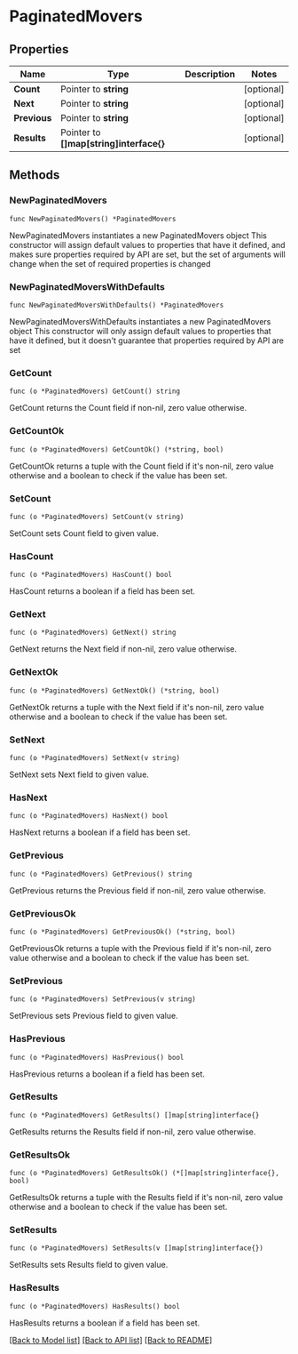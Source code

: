# PaginatedMovers

## Properties

Name | Type | Description | Notes
------------ | ------------- | ------------- | -------------
**Count** | Pointer to **string** |  | [optional] 
**Next** | Pointer to **string** |  | [optional] 
**Previous** | Pointer to **string** |  | [optional] 
**Results** | Pointer to **[]map[string]interface{}** |  | [optional] 

## Methods

### NewPaginatedMovers

`func NewPaginatedMovers() *PaginatedMovers`

NewPaginatedMovers instantiates a new PaginatedMovers object
This constructor will assign default values to properties that have it defined,
and makes sure properties required by API are set, but the set of arguments
will change when the set of required properties is changed

### NewPaginatedMoversWithDefaults

`func NewPaginatedMoversWithDefaults() *PaginatedMovers`

NewPaginatedMoversWithDefaults instantiates a new PaginatedMovers object
This constructor will only assign default values to properties that have it defined,
but it doesn't guarantee that properties required by API are set

### GetCount

`func (o *PaginatedMovers) GetCount() string`

GetCount returns the Count field if non-nil, zero value otherwise.

### GetCountOk

`func (o *PaginatedMovers) GetCountOk() (*string, bool)`

GetCountOk returns a tuple with the Count field if it's non-nil, zero value otherwise
and a boolean to check if the value has been set.

### SetCount

`func (o *PaginatedMovers) SetCount(v string)`

SetCount sets Count field to given value.

### HasCount

`func (o *PaginatedMovers) HasCount() bool`

HasCount returns a boolean if a field has been set.

### GetNext

`func (o *PaginatedMovers) GetNext() string`

GetNext returns the Next field if non-nil, zero value otherwise.

### GetNextOk

`func (o *PaginatedMovers) GetNextOk() (*string, bool)`

GetNextOk returns a tuple with the Next field if it's non-nil, zero value otherwise
and a boolean to check if the value has been set.

### SetNext

`func (o *PaginatedMovers) SetNext(v string)`

SetNext sets Next field to given value.

### HasNext

`func (o *PaginatedMovers) HasNext() bool`

HasNext returns a boolean if a field has been set.

### GetPrevious

`func (o *PaginatedMovers) GetPrevious() string`

GetPrevious returns the Previous field if non-nil, zero value otherwise.

### GetPreviousOk

`func (o *PaginatedMovers) GetPreviousOk() (*string, bool)`

GetPreviousOk returns a tuple with the Previous field if it's non-nil, zero value otherwise
and a boolean to check if the value has been set.

### SetPrevious

`func (o *PaginatedMovers) SetPrevious(v string)`

SetPrevious sets Previous field to given value.

### HasPrevious

`func (o *PaginatedMovers) HasPrevious() bool`

HasPrevious returns a boolean if a field has been set.

### GetResults

`func (o *PaginatedMovers) GetResults() []map[string]interface{}`

GetResults returns the Results field if non-nil, zero value otherwise.

### GetResultsOk

`func (o *PaginatedMovers) GetResultsOk() (*[]map[string]interface{}, bool)`

GetResultsOk returns a tuple with the Results field if it's non-nil, zero value otherwise
and a boolean to check if the value has been set.

### SetResults

`func (o *PaginatedMovers) SetResults(v []map[string]interface{})`

SetResults sets Results field to given value.

### HasResults

`func (o *PaginatedMovers) HasResults() bool`

HasResults returns a boolean if a field has been set.


[[Back to Model list]](../README.md#documentation-for-models) [[Back to API list]](../README.md#documentation-for-api-endpoints) [[Back to README]](../README.md)


